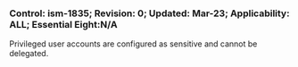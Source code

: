 ### Control: ism-1835; Revision: 0; Updated: Mar-23; Applicability: ALL; Essential Eight:N/A
<p>Privileged user accounts are configured as sensitive and cannot be delegated.</p>